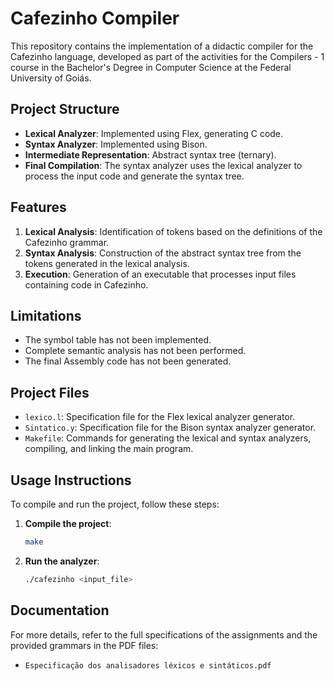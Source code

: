 # Cafezinho Compiler

This repository contains the implementation of a didactic compiler for the Cafezinho language, developed as part of the activities for the Compilers - 1 course in the Bachelor's Degree in Computer Science at the Federal University of Goiás.

## Project Structure

- **Lexical Analyzer**: Implemented using Flex, generating C code.
- **Syntax Analyzer**: Implemented using Bison.
- **Intermediate Representation**: Abstract syntax tree (ternary).
- **Final Compilation**: The syntax analyzer uses the lexical analyzer to process the input code and generate the syntax tree.

## Features

1. **Lexical Analysis**: Identification of tokens based on the definitions of the Cafezinho grammar.
2. **Syntax Analysis**: Construction of the abstract syntax tree from the tokens generated in the lexical analysis.
3. **Execution**: Generation of an executable that processes input files containing code in Cafezinho.

## Limitations

- The symbol table has not been implemented.
- Complete semantic analysis has not been performed.
- The final Assembly code has not been generated.

## Project Files

- `lexico.l`: Specification file for the Flex lexical analyzer generator.
- `Sintatico.y`: Specification file for the Bison syntax analyzer generator.
- `Makefile`: Commands for generating the lexical and syntax analyzers, compiling, and linking the main program.

## Usage Instructions

To compile and run the project, follow these steps:

1. **Compile the project**:
    ```sh
    make
    ```

2. **Run the analyzer**:
    ```sh
    ./cafezinho <input_file>
    ```

## Documentation

For more details, refer to the full specifications of the assignments and the provided grammars in the PDF files:

- `Especificação dos analisadores léxicos e sintáticos.pdf`
